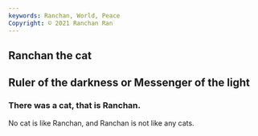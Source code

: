 ```yaml
---
keywords: Ranchan, World, Peace
Copyright: © 2021 Ranchan Ran
---
```


## Ranchan the cat
## Ruler of the darkness or Messenger of the light 

### There was a cat, that is Ranchan. 
No cat is like Ranchan, and Ranchan is not like any cats.

